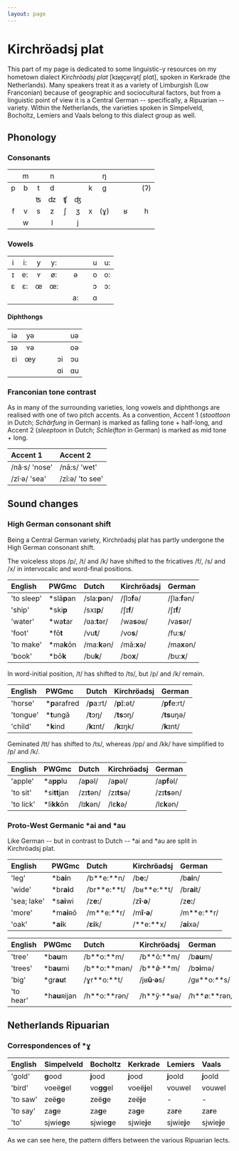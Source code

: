 ```yaml
---
layout: page
---
```


# Kirchröadsj plat

This part of my page is dedicated to some linguistic-y resources on my hometown dialect *Kirchröadsj plat* [kɪʁᵻ̯çʁʏə̯tʃ plɑt], spoken in Kerkrade (the Netherlands). Many speakers treat it as a variety of Limburgish (Low Franconian) because of geographic and sociocultural factors, but from a linguistic point of view it is a Central German -- specifically, a Ripuarian -- variety. Within the Netherlands, the varieties spoken in Simpelveld, Bocholtz, Lemiers and Vaals belong to this dialect group as well.

## Phonology

### Consonants

| <span style="font-weight:normal"></span> | <span style="font-weight:normal">m</span> | <span style="font-weight:normal"></span> | <span style="font-weight:normal">n</span> | <span style="font-weight:normal"></span> | <span style="font-weight:normal"></span> | <span style="font-weight:normal"></span> | <span style="font-weight:normal">ŋ</span> | <span style="font-weight:normal"></span> | <span style="font-weight:normal"></span> | <span style="font-weight:normal"></span> | <span style="font-weight:normal"></span> |
| :-: | :-: | :-: | :-: | :-: | :-: | :-: | :-: | :-: | :-: | :-: | :-: |
|  p  |  b  |  t  |  d  |     |     |  k  |  ɡ  |     |     |     | (ʔ) |
|     |     |  ʦ  |  ʣ  |  ʧ  |  ʤ  |     |     |     |     |     |     |
|  f  |  v  |  s  |  z  |  ʃ  |  ʒ  |  x  | (ɣ) |     |  ʁ  |     |  h  |
|     |  w  |     |  l  |     |  j  |     |     |     |     |     |     |

### Vowels

| <span style="font-weight:normal">i</span> | <span style="font-weight:normal">i:</span> | <span style="font-weight:normal">y</span> | <span style="font-weight:normal">y:</span> | <span style="font-weight:normal"></span> | <span style="font-weight:normal"></span> | <span style="font-weight:normal"></span> | <span style="font-weight:normal">u</span> | <span style="font-weight:normal">u:</span> |
| :-: | :-: | :-: | :-: | :-: | :-: | :-: | :-: | :-: |
|  ɪ  |  e: |  ʏ  |  ø: |     |  ə  |     |  o  |  o: |
|  ɛ  |  ɛ: |  œ  |  œ: |     |     |     |  ɔ  |  ɔ: |
|     |     |     |     |     |  a: |     |  ɑ  |     |

#### Diphthongs

| <span style="font-weight:normal">iə</span> | <span style="font-weight:normal">yə</span> | <span style="font-weight:normal"></span> | <span style="font-weight:normal"></span> | <span style="font-weight:normal"></span> | <span style="font-weight:normal">uə</span> |
| :-: | :-: | :-: | :-: | :-: | :-: |
|  ɪə |  ʏə |     |     |     |  oə |
|  ɛi |  œy |     |     |  ɔi |  ɔu |
|     |     |     |     |  ɑi |  ɑu |

### Franconian tone contrast

As in many of the surrounding varieties, long vowels and diphthongs are realised with one of two pitch accents. As a convention, Accent 1 (*stoottoon* in Dutch; *Schärfung* in German) is marked as falling tone + half-long, and Accent 2 (*sleeptoon* in Dutch; *Schleifton* in German) is marked as mid tone + long.

| Accent 1 | Accent 2 |
| :------- | :------- |
| /nâ·s/ 'nose' | /nā:s/ 'wet' |
| /zî·ə/ 'sea' | /zī:ə/ 'to see' |

## Sound changes

### High German consonant shift

Being a Central German variety, Kirchröadsj plat has partly undergone the High German consonant shift. 

The voiceless stops /p/, /t/ and /k/ have shifted to the fricatives /f/, /s/ and /x/ in intervocalic and word-final positions.

| English | PWGmc | Dutch | Kirchröadsj | German |
| :------ | :---- | :---- | :---------- | :----- |
| 'to sleep' | *slā**p**an | /sla:**p**ən/ | /ʃlɔ**f**ə/ | /ʃla:**f**ən/ |
| 'ship' | *ski**p** | /sxɪ**p**/ | /ʃɪ**f**/ | /ʃɪ**f**/ |
| 'water' | *wa**t**ar | /ʋa:**t**ər/ | /wa**s**əʁ/ | /va**s**ər/ |
| 'foot' | *fō**t** | /vu**t**/ | /vo**s**/ | /fu:**s**/ |
| 'to make' | *ma**k**ōn | /ma:**k**ən/ | /mā:**x**ə/ | /ma**x**ən/ |
| 'book' | *bō**k** | /bu**k**/ | /bo**x**/ | /bu:**x**/ |

In word-initial position, /t/ has shifted to /ts/, but /p/ and /k/ remain.

| English | PWGmc | Dutch | Kirchröadsj | German |
| :------ | :---- | :---- | :---------- | :----- |
| 'horse' | ***p**arafred  | /**p**a:rt/ | /**p**ɪ̄:ət/ | /**pf**e:rt/ |
| 'tongue' | ***t**ungā | /**t**ɔŋ/ | /**ts**ɔŋ/ | /**ts**uŋə/ |
| 'child' | ***k**ind | /**k**ɪnt/ | /**k**ɪŋk/ | /**k**ɪnt/ |

Geminated /tt/ has shifted to /ts/, whereas /pp/ and /kk/ have simplified to /p/ and /k/.

| English | PWGmc | Dutch | Kirchröadsj | German |
| :------ | :---- | :---- | :---------- | :----- |
| 'apple' | *a**pp**lu  | /a**p**əl/ | /a**p**əl/ | /a**pf**əl/ |
| 'to sit' | *si**tt**jan | /zɪ**t**ən/ | /zɪ**ts**ə/ | /zɪ**ts**ən/ |
| 'to lick' | *li**kk**ōn | /lɪ**k**ən/ | /lɛ**k**ə/ | /lɛ**k**ən/ |

### Proto-West Germanic *ai and *au

Like German -- but in contrast to Dutch -- *ai and *au are split in Kirchröadsj plat.

| English | PWGmc | Dutch | Kirchröadsj | German |
| :------ | :---- | :---- | :---------- | :----- |
| 'leg' | *b**ai**n | /b**e:**n/ | /b**e:**/ | /b**ai**n/ |
| 'wide' | *br**ai**d | /br**e:**t/ | /bʁ**e:**t/  | /br**ai**t/ |
| 'sea; lake' | *s**ai**wi | /z**e:**/ | /z**î·ə**/  | /z**e:**/ |
| 'more' | *m**ai**ʀō | /m**e:**r/ | /m**î·ə**/  | /m**e:**r/ |
| 'oak' | ***ai**k | /**ɛi**k/ | /**e:**x/  | /**ai**xə/ |

| English | PWGmc | Dutch | Kirchröadsj | German |
| :------ | :---- | :---- | :---------- | :----- |
| 'tree' | *b**au**m | /b**o:**m/ | /b**ō:**m/ | /b**au**m/ |
| 'trees' | *b**au**mi | /b**o:**mən/ | /b**ø̂·**m/  | /b**ɔi**mə/ |
| 'big' | *gr**au**t | /ɣr**o:**t/ | /jʁ**û·ə**s/  | /ɡʁ**o:**s/ |
| 'to hear' | *h**au**ʀijan | /h**o:**rən/ | /h**ŷ·**ʁə/  | /h**ø:**rən/ |

## Netherlands Ripuarian

### Correspondences of *ɣ

| English | Simpelveld | Bocholtz | Kerkrade | Lemiers | Vaals |
| :------ | :--------- | :------- | :------- | :------ | :---- |
| 'gold' | **g**ood | **j**ood | **j**ood | **j**oold | **j**oold |
| 'bird' | voeë**g**el | vo**gg**el | voeë**j**el | vouwel | vouwel |
| 'to saw' | zeë**g**e | zeë**g**e | zeë**j**e | - | - |
| 'to say' | za**g**e | za**g**e | za**g**e | za**r**e | za**r**e |
| 'to' | sjwie**g**e | sjwie**g**e | sjwie**j**e | sjwie**j**e | sjwie**j**e |

As we can see here, the pattern differs between the various Ripuarian lects.
